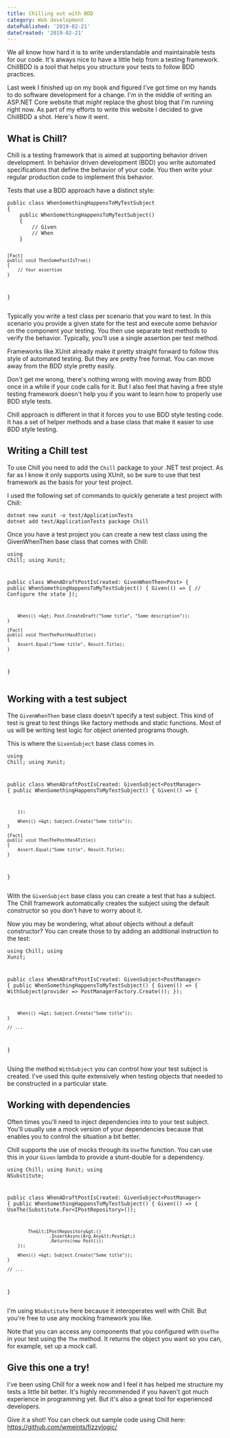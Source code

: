 ```yaml
---
title: Chilling out with BDD
category: Web development
datePublished: '2019-02-21'
dateCreated: '2019-02-21'
---
```

<p>We all know how hard it is to write understandable and maintainable tests for our code. It's always nice to have a little help from a testing framework. ChillBDD is a tool that helps you structure your tests to follow BDD practices.</p><p>Last week I finished up on my book and figured I've got time on my hands to do software development for a change. I'm in the middle of writing an ASP.NET Core website that <em>might</em> replace the ghost blog that I'm running right now. As part of my efforts to write this website I decided to give ChillBDD a shot. Here's how it went.</p><h2 id="what-is-chill">What is Chill?</h2><p>Chill is a testing framework that is aimed at supporting behavior driven development. In behavior driven development (BDD) you write automated specifications that define the behavior of your code. You then write your regular production code to implement this behavior. </p><p>Tests that use a BDD approach have a distinct style:</p><pre><code>public class WhenSomethingHappensToMyTestSubject
{
    public WhenSomethingHappensToMyTestSubject()
	{
		// Given
		// When
	}
	
	[Fact]
	public void ThenSomeFactIsTrue()
	{
		// Your assertion
	}
}</code></pre><p>Typically you write a test class per scenario that you want to test. In this scenario you provide a given state for the test and execute some behavior on the component your testing. You then use separate test methods to verify the behavior. Typically, you'll use a single assertion per test method.</p><p>Frameworks like XUnit already make it pretty straight forward to follow this style of automated testing. But they are pretty free format. You can move away from the BDD style pretty easily.</p><p>Don't get me wrong, there's nothing wrong with moving away from BDD once in a while if your code calls for it. But I also feel that having a free style testing framework doesn't help you if you want to learn how to properly use BDD style tests.</p><p>Chill approach is different in that it forces you to use BDD style testing code. It has a set of helper methods and a base class that make it easier to use BDD style testing.</p><h2 id="writing-a-chill-test">Writing a Chill test</h2><p>To use Chill you need to add the <code>Chill</code> package to your .NET test project. As far as I know it only supports using XUnit, so be sure to use that test framework as the basis for your test project. </p><p>I used the following set of commands to quickly generate a test project with Chill:</p><pre><code>dotnet new xunit -o test/ApplicationTests
dotnet add test/ApplicationTests package Chill</code></pre><p>Once you have a test project you can create a new test class using the GivenWhenThen base class that comes with Chill:</p><pre><code>using Chill;
using Xunit;

public class WhenADraftPostIsCreated: GivenWhenThen&lt;Post&gt;
{
    public WhenSomethingHappensToMyTestSubject()
    {
        Given(() =&gt;
        {
            // Configure the state
        });
    
        When(() =&gt; Post.CreateDraft("Some title", "Some description"));
    }
	
    [Fact]
    public void ThenThePostHasATitle()
    {
        Assert.Equal("Some title", Result.Title);
    }
}</code></pre><h2 id="working-with-a-test-subject">Working with a test subject</h2><p>The <code>GivenWhenThen</code> base class doesn't specify a test subject. This kind of test is great to test things like factory methods and static functions. Most of us will be writing test logic for object oriented programs though. </p><p>This is where the <code>GivenSubject</code> base class comes in. </p><pre><code>using Chill;
using Xunit;

public class WhenADraftPostIsCreated: GivenSubject&lt;PostManager&gt;
{
    public WhenSomethingHappensToMyTestSubject()
    {
        Given(() =&gt;
        {
            
        });
    
        When(() =&gt; Subject.Create("Some title"));
    }
	
    [Fact]
    public void ThenThePostHasATitle()
    {
        Assert.Equal("Some title", Result.Title);
    }
}</code></pre><p>With the <code>GivenSubject</code> base class you can create a test that has a subject. The Chill framework automatically creates the subject using the default constructor so you don't have to worry about it.</p><p>Now you may be wondering, what about objects without a default constructor? You can create those to by adding an additional instruction to the test:</p><pre><code>using Chill;
using Xunit;

public class WhenADraftPostIsCreated: GivenSubject&lt;PostManager&gt;
{
    public WhenSomethingHappensToMyTestSubject()
    {
        Given(() =&gt;
        {
            WithSubject(provider =&gt; PostManagerFactory.Create());
        });
    
        When(() =&gt; Subject.Create("Some title"));
    }
	
    // ...
}</code></pre><p>Using the method <code>WithSubject</code> you can control how your test subject is created. I've used this quite extensively when testing objects that needed to be constructed in a particular state.</p><h2 id="working-with-dependencies">Working with dependencies</h2><p>Often times you'll need to inject dependencies into to your test subject. You'll usually use a mock version of your dependencies because that enables you to control the situation a bit better.</p><p>Chill supports the use of mocks through its <code>UseThe</code> function. You can use this in your <code>Given</code> lambda to provide a stunt-double for a dependency.</p><pre><code>using Chill;
using Xunit;
using NSubstitute;

public class WhenADraftPostIsCreated: GivenSubject&lt;PostManager&gt;
{
    public WhenSomethingHappensToMyTestSubject()
    {
        Given(() =&gt;
        {
            UseThe(Substitute.For&lt;IPostRepository&gt;());
    
    		The&lt;IPostRepository&gt;()
                    .InsertAsync(Arg.Any&lt;Post&gt;)
                    .Returns(new Post());
        });
    
        When(() =&gt; Subject.Create("Some title"));
    }
	
    // ...
}</code></pre><p>I'm using <code>NSubstitute</code> here because it interoperates well with Chill. But you're free to use any mocking framework you like. </p><p>Note that you can access any components that you configured with <code>UseThe</code> in your test using the <code>The</code> method. It returns the object you want so you can, for example, set up a mock call.</p><h2 id="give-this-one-a-try-">Give this one a try!</h2><p>I've been using Chill for a week now and I feel it has helped me structure my tests a little bit better. It's highly recommended if you haven't got much experience in programming yet. But it's also a great tool for experienced developers.</p><p>Give it a shot! You can check out sample code using Chill here: <a href="https://github.com/wmeints/fizzylogic/">https://github.com/wmeints/fizzylogic/</a></p><p> </p>
